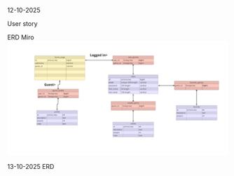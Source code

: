 12-10-2025

User story

ERD Miro
![naam van de afbeelding](image/miro-erd.png)

13-10-2025 
ERD






